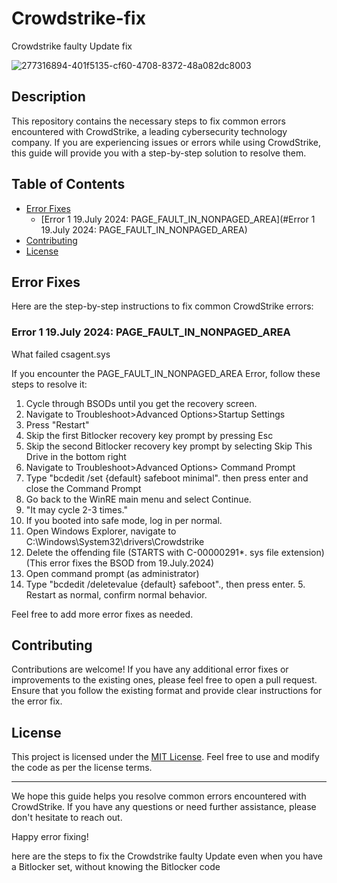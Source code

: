 # Crowdstrike-fix
Crowdstrike faulty Update fix


![277316894-401f5135-cf60-4708-8372-48a082dc8003](https://github.com/user-attachments/assets/15d27fff-c473-4110-9425-1f6977908f87)

## Description

This repository contains the necessary steps to fix common errors encountered with CrowdStrike, a leading cybersecurity technology company. If you are experiencing issues or errors while using CrowdStrike, this guide will provide you with a step-by-step solution to resolve them.

## Table of Contents

- [Error Fixes](#error-fixes)
    - [Error 1 19.July 2024: PAGE_FAULT_IN_NONPAGED_AREA](#Error 1 19.July 2024: PAGE_FAULT_IN_NONPAGED_AREA)
- [Contributing](#contributing)
- [License](#license)

## Error Fixes

Here are the step-by-step instructions to fix common CrowdStrike errors:

### Error 1 19.July 2024: PAGE_FAULT_IN_NONPAGED_AREA
What failed csagent.sys

If you encounter the PAGE_FAULT_IN_NONPAGED_AREA Error, follow these steps to resolve it:

1. Cycle through BSODs until you get the recovery screen.
2. Navigate to Troubleshoot>Advanced Options>Startup Settings
3. Press "Restart"
4. Skip the first Bitlocker recovery key prompt by pressing Esc
5. Skip the second Bitlocker recovery key prompt by selecting Skip This Drive in the bottom right
6. Navigate to Troubleshoot>Advanced Options> Command Prompt
7. Type "bcdedit /set {default} safeboot minimal". then press enter and close the Command Prompt
8. Go back to the WinRE main menu and select Continue.
9. "It may cycle 2-3 times."
11. If you booted into safe mode, log in per normal.
12. Open Windows Explorer, navigate to C:\Windows\System32\drivers\Crowdstrike
13. Delete the offending file (STARTS with C-00000291*. sys file extension) (This error fixes the BSOD from 19.July.2024)
14. Open command prompt (as administrator)
15. Type "bcdedit /deletevalue {default} safeboot"., then press enter. 5. Restart as normal, confirm normal behavior.


Feel free to add more error fixes as needed.

## Contributing

Contributions are welcome! If you have any additional error fixes or improvements to the existing ones, please feel free to open a pull request. Ensure that you follow the existing format and provide clear instructions for the error fix.

## License

This project is licensed under the [MIT License](LICENSE). Feel free to use and modify the code as per the license terms.

---

We hope this guide helps you resolve common errors encountered with CrowdStrike. If you have any questions or need further assistance, please don't hesitate to reach out.

Happy error fixing!


here are the steps to fix the Crowdstrike faulty Update even when you have a Bitlocker set, without knowing the Bitlocker code
